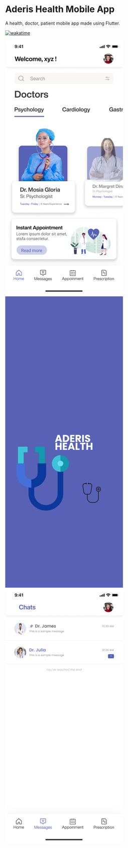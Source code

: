 # Aderis Health Mobile App

A health, doctor, patient mobile app made using Flutter.

[![wakatime](https://wakatime.com/badge/user/ec57600d-1d86-47c7-a978-8435c3d0e65a/project/a5a2cfa3-1d11-4bba-a813-c351f07bbde3.svg)](https://wakatime.com/badge/user/ec57600d-1d86-47c7-a978-8435c3d0e65a/project/a5a2cfa3-1d11-4bba-a813-c351f07bbde3)

<p>
<img src ="1.png">
<img src ="2.png">
<img src ="3.png">
<p>
